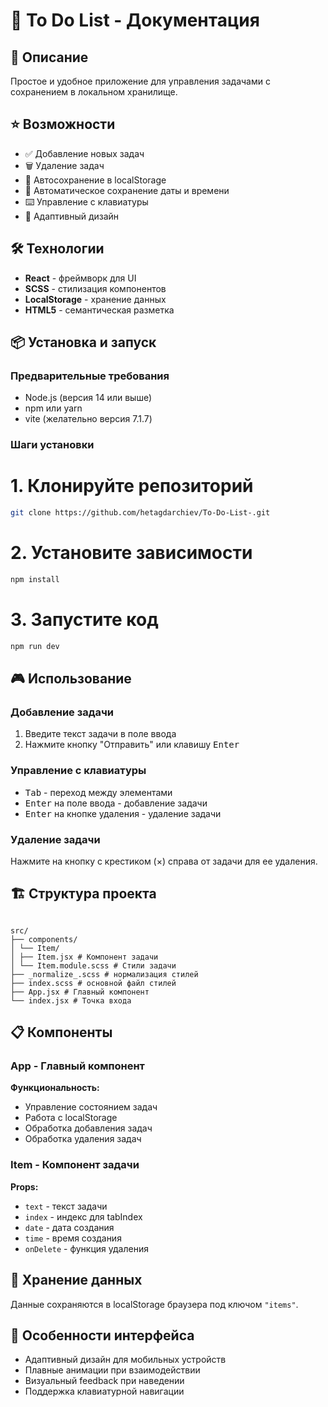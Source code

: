 <h1>📝 To Do List - Документация</h1>

<h2>🚀 Описание</h2>
<p>Простое и удобное приложение для управления задачами с сохранением в локальном хранилище.</p>

<h2>⭐ Возможности</h2>
<ul>
    <li>✅ Добавление новых задач</li>
    <li>🗑️ Удаление задач</li>
    <li>💾 Автосохранение в localStorage</li>
    <li>📅 Автоматическое сохранение даты и времени</li>
    <li>⌨️ Управление с клавиатуры</li>
    <li>📱 Адаптивный дизайн</li>
</ul>

<h2>🛠 Технологии</h2>
<ul>
    <li><strong>React</strong> - фреймворк для UI</li>
    <li><strong>SCSS</strong> - стилизация компонентов</li>
    <li><strong>LocalStorage</strong> - хранение данных</li>
    <li><strong>HTML5</strong> - семантическая разметка</li>
</ul>

<h2>📦 Установка и запуск</h2>

<h3>Предварительные требования</h3>
<ul>
    <li>Node.js (версия 14 или выше)</li>
    <li>npm или yarn</li>
    <li>vite (желательно версия 7.1.7)</li>
</ul>

<h3>Шаги установки</h3>

# 1. Клонируйте репозиторий
```bash
git clone https://github.com/hetagdarchiev/To-Do-List-.git
```
# 2. Установите зависимости
```bash
npm install
```
# 3. Запустите код
```bash
npm run dev
```

<h2>🎮 Использование</h2>

<h3>Добавление задачи</h3>
<ol>
    <li>Введите текст задачи в поле ввода</li>
    <li>Нажмите кнопку "Отправить" или клавишу <kbd>Enter</kbd></li>
</ol>

<h3>Управление с клавиатуры</h3>
<ul>
    <li><kbd>Tab</kbd> - переход между элементами</li>
    <li><kbd>Enter</kbd> на поле ввода - добавление задачи</li>
    <li><kbd>Enter</kbd> на кнопке удаления - удаление задачи</li>
</ul>

<h3>Удаление задачи</h3>
<p>Нажмите на кнопку с крестиком (×) справа от задачи для ее удаления.</p>

<h2>🏗 Структура проекта</h2>
<pre><code>
src/
├── components/
│ └── Item/
│ ├── Item.jsx # Компонент задачи
│ └── Item.module.scss # Стили задачи
├── _normalize_.scss # нормализация стилей
├── index.scss # основной файл стилей
├── App.jsx # Главный компонент
└── index.jsx # Точка входа
</code></pre>

<h2>📋 Компоненты</h2>

<h3>App - Главный компонент</h3>
<p><strong>Функциональность:</strong></p>
<ul>
    <li>Управление состоянием задач</li>
    <li>Работа с localStorage</li>
    <li>Обработка добавления задач</li>
    <li>Обработка удаления задач</li>
</ul>

<h3>Item - Компонент задачи</h3>
<p><strong>Props:</strong></p>
<ul>
    <li><code>text</code> - текст задачи</li>
    <li><code>index</code> - индекс для tabIndex</li>
    <li><code>date</code> - дата создания</li>
    <li><code>time</code> - время создания</li>
    <li><code>onDelete</code> - функция удаления</li>
</ul>

<h2>💾 Хранение данных</h2>
<p>Данные сохраняются в localStorage браузера под ключом <code>"items"</code>.</p>

<h2>🎨 Особенности интерфейса</h2>
<ul>
    <li>Адаптивный дизайн для мобильных устройств</li>
    <li>Плавные анимации при взаимодействии</li>
    <li>Визуальный feedback при наведении</li>
    <li>Поддержка клавиатурной навигации</li>
</ul>
